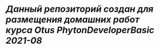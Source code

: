 # _Данный репозиторий создан для размещения домашних работ курса Otus PhytonDeveloperBasic 2021-08_
